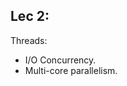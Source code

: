 ## Lec 2:

Threads:

 - I/O Concurrency.
 - Multi-core parallelism.  

<!--stackedit_data:
eyJoaXN0b3J5IjpbLTY0NzE0Mzg2LC0yMDg4NzQ2NjEyXX0=
-->